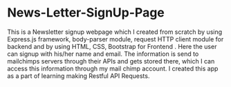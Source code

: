 # News-Letter-SignUp-Page
This is a Newsletter signup webpage which I created from scratch by using Express.js framework, body-parser module, request HTTP client module for backend and by using HTML, CSS, Bootstrap for Frontend . Here the user can signup with his/her name and email. The information is send to mailchimps servers through their APIs and gets stored there, which I can access this information through my mail chimp account. I created this app as a part of learning making Restful API Requests. 


